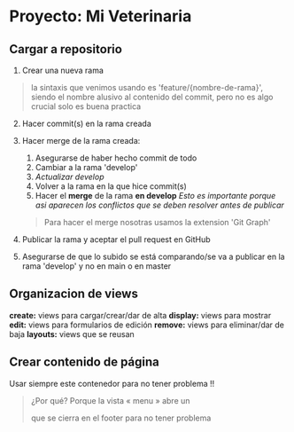 # Proyecto: Mi Veterinaria

## Cargar a repositorio

1. Crear una nueva rama 
> la sintaxis que venimos usando es 'feature/{nombre-de-rama}', siendo el nombre alusivo al contenido del commit, pero no es algo crucial solo es buena practica

2. Hacer commit(s) en la rama creada
3. Hacer merge de la rama creada:
    1. Asegurarse de haber hecho commit de todo
    2. Cambiar a la rama 'develop'
    3. *Actualizar develop*
    4. Volver a la rama en la que hice commit(s)
    5. Hacer el **merge** de la rama **en develop**
    *Esto es importante porque asi aparecen los conflictos que se deben resolver antes de publicar*

    > Para hacer el merge nosotras usamos la extension 'Git Graph'
    
4. Publicar la rama y aceptar el pull request en GitHub
5. Asegurarse de que lo subido se está comparando/se va a publicar en la rama 'develop' y no en main o en master

## Organizacion de views

**create:** views para cargar/crear/dar de alta
**display:** views para mostrar
**edit:** views para formularios de edición
**remove:** views para eliminar/dar de baja
**layouts:** views que se reusan


## Crear contenido de página
Usar siempre este contenedor para no tener problema !!

<div class="col vw-100">
    <!-- ... -->
</div>

> ¿Por qué? Porque la vista « menu » abre un <div class="row"> que se cierra en el footer para no tener problema




